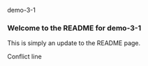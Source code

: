 demo-3-1

### Welcome to the README for demo-3-1

This is simply an update to the README page.


Conflict line